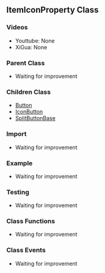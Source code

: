 ## ItemIconProperty Class

### Videos
* Youttube: None
* XiGua: None

### Parent Class
* Waiting for improvement

### Children Class
* [Button](Button/ArchicadDG_Button.md)
* [IconButton](Button/ArchicadDG_IconButton.md)
* [SplitButtonBase](Button/ArchicadDG_SplitButtonBase.md)

### Import
* Waiting for improvement

### Example
* Waiting for improvement

### Testing
* Waiting for improvement

### Class Functions
* Waiting for improvement

### Class Events
* Waiting for improvement